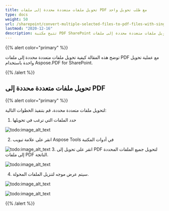 ```yaml
---
title: تحويل ملفات متعددة محددة إلى ملفات PDF مع طلب تحويل واحد
type: docs
weight: 50
url: /sharepoint/convert-multiple-selected-files-to-pdf-files-with-single-conversion-request/
lastmod: "2020-12-16"
description: تتيح مكتبة PDF SharePoint لك تحويل ملفات متعددة محددة إلى ملفات PDF مع عملية تحويل واحدة.
---
```


{{% alert color="primary" %}}

توضح هذه المقالة كيفية تحويل ملفات متعددة محددة إلى ملفات PDF مع عملية تحويل واحدة باستخدام Aspose.PDF for SharePoint.

{{% /alert %}}

## تحويل ملفات متعددة محددة إلى PDF

{{% alert color="primary" %}}

لتحويل ملفات متعددة محددة، قم بتنفيذ الخطوات التالية:

1. حدد الملفات التي ترغب في تحويلها

![todo:image_alt_text](convert-multiple-selected-files-to-pdf-files-with-single-conversion-request_1.jpg)

2. انقر على علامة تبويب Aspose Tools في أدوات المكتبة

![todo:image_alt_text](convert-multiple-selected-files-to-pdf-files-with-single-conversion-request_2.jpg)
3. انقر على تحويل إلى PDF لتحويل جميع الملفات المحددة إلى ملفات PDF الناتجة.

![todo:image_alt_text](convert-multiple-selected-files-to-pdf-files-with-single-conversion-request_3.jpg)

4. سيتم عرض موجه لتنزيل الملفات المحولة.

![todo:image_alt_text](convert-multiple-selected-files-to-pdf-files-with-single-conversion-request_4.jpg)

![todo:image_alt_text](convert-multiple-selected-files-to-pdf-files-with-single-conversion-request_5.jpg)

{{% /alert %}}